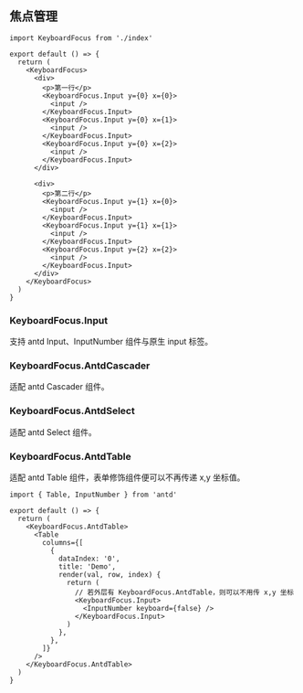 ## 焦点管理

```tsx
import KeyboardFocus from './index'

export default () => {
  return (
    <KeyboardFocus>
      <div>
        <p>第一行</p>
        <KeyboardFocus.Input y={0} x={0}>
          <input />
        </KeyboardFocus.Input>
        <KeyboardFocus.Input y={0} x={1}>
          <input />
        </KeyboardFocus.Input>
        <KeyboardFocus.Input y={0} x={2}>
          <input />
        </KeyboardFocus.Input>
      </div>

      <div>
        <p>第二行</p>
        <KeyboardFocus.Input y={1} x={0}>
          <input />
        </KeyboardFocus.Input>
        <KeyboardFocus.Input y={1} x={1}>
          <input />
        </KeyboardFocus.Input>
        <KeyboardFocus.Input y={2} x={2}>
          <input />
        </KeyboardFocus.Input>
      </div>
    </KeyboardFocus>
  )
}
```

### KeyboardFocus.Input

支持 antd Input、InputNumber 组件与原生 input 标签。

### KeyboardFocus.AntdCascader

适配 antd Cascader 组件。

### KeyboardFocus.AntdSelect

适配 antd Select 组件。

### KeyboardFocus.AntdTable

适配 antd Table 组件，表单修饰组件便可以不再传递 x,y 坐标值。

```tsx
import { Table, InputNumber } from 'antd'

export default () => {
  return (
    <KeyboardFocus.AntdTable>
      <Table
        columns={[
          {
            dataIndex: '0',
            title: 'Demo',
            render(val, row, index) {
              return (
                // 若外层有 KeyboardFocus.AntdTable，则可以不用传 x,y 坐标
                <KeyboardFocus.Input>
                  <InputNumber keyboard={false} />
                </KeyboardFocus.Input>
              )
            },
          },
        ]}
      />
    </KeyboardFocus.AntdTable>
  )
}
```
